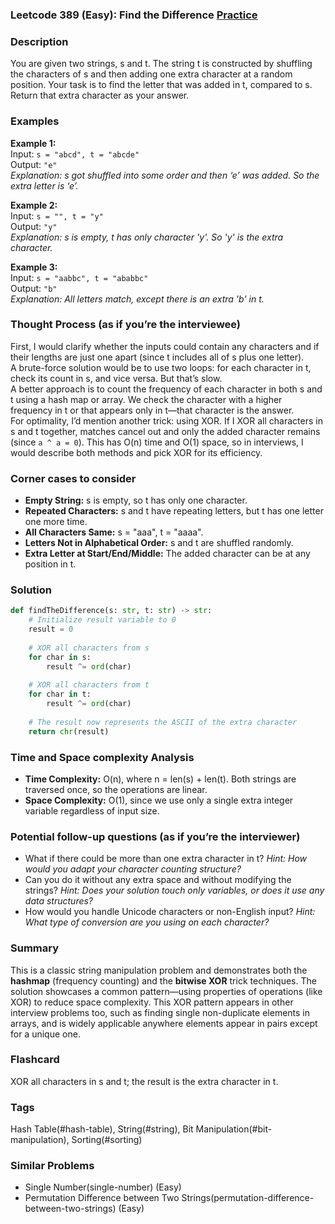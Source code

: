 ### Leetcode 389 (Easy): Find the Difference [Practice](https://leetcode.com/problems/find-the-difference)

### Description  
You are given two strings, s and t. The string t is constructed by shuffling the characters of s and then adding one extra character at a random position. Your task is to find the letter that was added in t, compared to s. Return that extra character as your answer.

### Examples  

**Example 1:**  
Input: `s = "abcd", t = "abcde"`  
Output: `"e"`  
*Explanation: s got shuffled into some order and then ‘e’ was added. So the extra letter is ‘e’.*

**Example 2:**  
Input: `s = "", t = "y"`  
Output: `"y"`  
*Explanation: s is empty, t has only character 'y'. So 'y' is the extra character.*

**Example 3:**  
Input: `s = "aabbc", t = "ababbc"`  
Output: `"b"`  
*Explanation: All letters match, except there is an extra 'b' in t.*

### Thought Process (as if you’re the interviewee)  
First, I would clarify whether the inputs could contain any characters and if their lengths are just one apart (since t includes all of s plus one letter).  
A brute-force solution would be to use two loops: for each character in t, check its count in s, and vice versa. But that’s slow.  
A better approach is to count the frequency of each character in both s and t using a hash map or array. We check the character with a higher frequency in t or that appears only in t—that character is the answer.  
For optimality, I’d mention another trick: using XOR. If I XOR all characters in s and t together, matches cancel out and only the added character remains (since `a ^ a = 0`). This has O(n) time and O(1) space, so in interviews, I would describe both methods and pick XOR for its efficiency.

### Corner cases to consider  
- **Empty String:** s is empty, so t has only one character.
- **Repeated Characters:** s and t have repeating letters, but t has one letter one more time.
- **All Characters Same:** s = "aaa", t = "aaaa".
- **Letters Not in Alphabetical Order:** s and t are shuffled randomly.
- **Extra Letter at Start/End/Middle:** The added character can be at any position in t.

### Solution

```python
def findTheDifference(s: str, t: str) -> str:
    # Initialize result variable to 0
    result = 0
    
    # XOR all characters from s
    for char in s:
        result ^= ord(char)
    
    # XOR all characters from t
    for char in t:
        result ^= ord(char)
    
    # The result now represents the ASCII of the extra character
    return chr(result)
```

### Time and Space complexity Analysis  

- **Time Complexity:** O(n), where n = len(s) + len(t). Both strings are traversed once, so the operations are linear.
- **Space Complexity:** O(1), since we use only a single extra integer variable regardless of input size.

### Potential follow-up questions (as if you’re the interviewer)  

- What if there could be more than one extra character in t?
  *Hint: How would you adapt your character counting structure?*
- Can you do it without any extra space and without modifying the strings?
  *Hint: Does your solution touch only variables, or does it use any data structures?*
- How would you handle Unicode characters or non-English input?
  *Hint: What type of conversion are you using on each character?*

### Summary
This is a classic string manipulation problem and demonstrates both the **hashmap** (frequency counting) and the **bitwise XOR** trick techniques. The solution showcases a common pattern—using properties of operations (like XOR) to reduce space complexity. This XOR pattern appears in other interview problems too, such as finding single non-duplicate elements in arrays, and is widely applicable anywhere elements appear in pairs except for a unique one.


### Flashcard
XOR all characters in s and t; the result is the extra character in t.

### Tags
Hash Table(#hash-table), String(#string), Bit Manipulation(#bit-manipulation), Sorting(#sorting)

### Similar Problems
- Single Number(single-number) (Easy)
- Permutation Difference between Two Strings(permutation-difference-between-two-strings) (Easy)